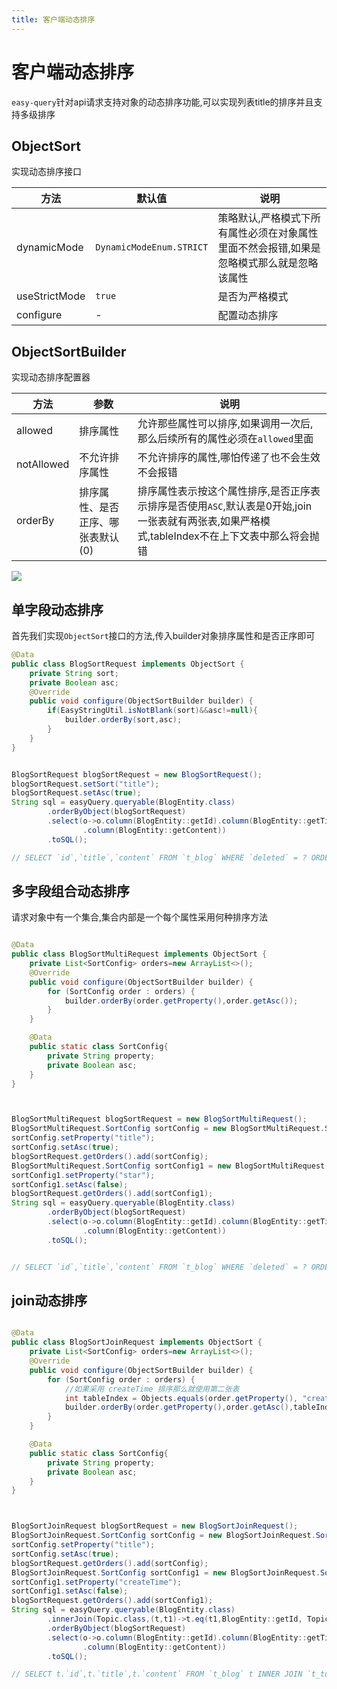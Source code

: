 ```yaml
---
title: 客户端动态排序
---
```


# 客户端动态排序
`easy-query`针对api请求支持对象的动态排序功能,可以实现列表title的排序并且支持多级排序

## ObjectSort
实现动态排序接口

方法  | 默认值 | 说明  
--- | --- | --- 
dynamicMode | `DynamicModeEnum.STRICT`  | 策略默认,严格模式下所有属性必须在对象属性里面不然会报错,如果是忽略模式那么就是忽略该属性
useStrictMode | `true`  | 是否为严格模式
configure | -  | 配置动态排序




## ObjectSortBuilder
实现动态排序配置器

方法  | 参数 | 说明  
--- | --- | --- 
allowed | 排序属性  | 允许那些属性可以排序,如果调用一次后,那么后续所有的属性必须在`allowed`里面
notAllowed | 不允许排序属性  | 不允许排序的属性,哪怕传递了也不会生效不会报错
orderBy | 排序属性、是否正序、哪张表默认(0)  | 排序属性表示按这个属性排序,是否正序表示排序是否使用`ASC`,默认表是0开始,join一张表就有两张表,如果严格模式,tableIndex不在上下文表中那么将会抛错

<img src="/table-sort.png">

## 单字段动态排序
首先我们实现`ObjectSort`接口的方法,传入builder对象排序属性和是否正序即可
```java
@Data
public class BlogSortRequest implements ObjectSort {
    private String sort;
    private Boolean asc;
    @Override
    public void configure(ObjectSortBuilder builder) {
        if(EasyStringUtil.isNotBlank(sort)&&asc!=null){
            builder.orderBy(sort,asc);
        }
    }
}


BlogSortRequest blogSortRequest = new BlogSortRequest();
blogSortRequest.setSort("title");
blogSortRequest.setAsc(true);
String sql = easyQuery.queryable(BlogEntity.class)
        .orderByObject(blogSortRequest)
        .select(o->o.column(BlogEntity::getId).column(BlogEntity::getTitle)
                .column(BlogEntity::getContent))
        .toSQL();

// SELECT `id`,`title`,`content` FROM `t_blog` WHERE `deleted` = ? ORDER BY `title` ASC
```

## 多字段组合动态排序
请求对象中有一个集合,集合内部是一个每个属性采用何种排序方法
```java

@Data
public class BlogSortMultiRequest implements ObjectSort {
    private List<SortConfig> orders=new ArrayList<>();
    @Override
    public void configure(ObjectSortBuilder builder) {
        for (SortConfig order : orders) {
            builder.orderBy(order.getProperty(),order.getAsc());
        }
    }

    @Data
    public static class SortConfig{
        private String property;
        private Boolean asc;
    }
}



BlogSortMultiRequest blogSortRequest = new BlogSortMultiRequest();
BlogSortMultiRequest.SortConfig sortConfig = new BlogSortMultiRequest.SortConfig();
sortConfig.setProperty("title");
sortConfig.setAsc(true);
blogSortRequest.getOrders().add(sortConfig);
BlogSortMultiRequest.SortConfig sortConfig1 = new BlogSortMultiRequest.SortConfig();
sortConfig1.setProperty("star");
sortConfig1.setAsc(false);
blogSortRequest.getOrders().add(sortConfig1);
String sql = easyQuery.queryable(BlogEntity.class)
        .orderByObject(blogSortRequest)
        .select(o->o.column(BlogEntity::getId).column(BlogEntity::getTitle)
                .column(BlogEntity::getContent))
        .toSQL();


// SELECT `id`,`title`,`content` FROM `t_blog` WHERE `deleted` = ? ORDER BY `title` ASC,`star` DESC
```

## join动态排序

```java

@Data
public class BlogSortJoinRequest implements ObjectSort {
    private List<SortConfig> orders=new ArrayList<>();
    @Override
    public void configure(ObjectSortBuilder builder) {
        for (SortConfig order : orders) {
            //如果采用 createTime 排序那么就使用第二张表
            int tableIndex = Objects.equals(order.getProperty(), "createTime") ? 1 : 0;
            builder.orderBy(order.getProperty(),order.getAsc(),tableIndex);
        }
    }

    @Data
    public static class SortConfig{
        private String property;
        private Boolean asc;
    }
}



BlogSortJoinRequest blogSortRequest = new BlogSortJoinRequest();
BlogSortJoinRequest.SortConfig sortConfig = new BlogSortJoinRequest.SortConfig();
sortConfig.setProperty("title");
sortConfig.setAsc(true);
blogSortRequest.getOrders().add(sortConfig);
BlogSortJoinRequest.SortConfig sortConfig1 = new BlogSortJoinRequest.SortConfig();
sortConfig1.setProperty("createTime");
sortConfig1.setAsc(false);
blogSortRequest.getOrders().add(sortConfig1);
String sql = easyQuery.queryable(BlogEntity.class)
        .innerJoin(Topic.class,(t,t1)->t.eq(t1,BlogEntity::getId, Topic::getId))
        .orderByObject(blogSortRequest)
        .select(o->o.column(BlogEntity::getId).column(BlogEntity::getTitle)
                .column(BlogEntity::getContent))
        .toSQL();

// SELECT t.`id`,t.`title`,t.`content` FROM `t_blog` t INNER JOIN `t_topic` t1 ON t.`id` = t1.`id` WHERE t.`deleted` = ? ORDER BY t.`title` ASC,t1.`create_time` DESC
```